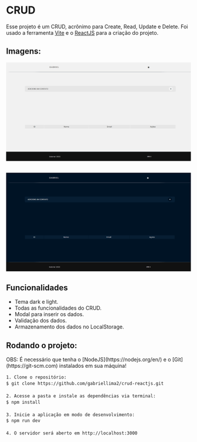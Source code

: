<h1>CRUD</h1>

Esse projeto é um CRUD, acrônimo para Create, Read, Update e Delete.
Foi usado a ferramenta [Vite](https://vitejs.dev) e o [ReactJS](https://pt-br.reactjs.org) para a criação do projeto.

<h2>Imagens:</h2>
<img src="./src/public/img/img1.png" >

<h2></h2>

<img src="./src/public/img/img2.png" >

<h2>Funcionalidades</h2>

- Tema dark e light.
- Todas as funcionalidades do CRUD.
- Modal para inserir os dados.
- Validação dos dados.
- Armazenamento dos dados no LocalStorage.

<h2>Rodando o projeto:</h2>
OBS: É necessário que tenha o [NodeJS](https://nodejs.org/en/)  e o [Git](https://git-scm.com) instalados em sua máquina!

```bash 
1. Clone o repositório:
$ git clone https://github.com/gabriellima2/crud-reactjs.git

2. Acesse a pasta e instale as dependências via terminal:
$ npm install

3. Inicie a aplicação em modo de desenvolvimento:
$ npm run dev

4. O servidor será aberto em http://localhost:3000
```